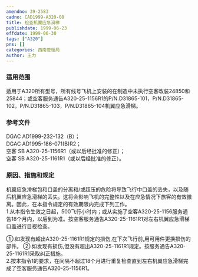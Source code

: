 ```yaml
---
amendno: 39-2583  
cadno: CAD1999-A320-08  
title: 检查机翼应急滑梯  
publishdate: 1999-06-23  
effdate: 1999-06-30  
tags: ["A320"]  
pns: []  
categories: 西南管理局  
author: 王力  
---
```

  
### 适用范围  
适用于A320所有型号，所有线号飞机上安装的在制造中未执行空客改装24850和25844；或空客服务通告A320-25-1156R1的P/N.D31865-101，P/N.D31865-102，P/N.D31865-103，P/N.D31865-104机翼应急滑梯。  
  
<!--more-->  
### 参考文件  
DGAC AD1999-232-132（B）；  
  DGAC AD1995-186-071(B)R2；  
空客 SB A320-25-1156R1（或以后经批准的修正）；  
空客 SB A320-25-1161R1（或以后经批准的修正）。  
  
### 原因、措施和规定  
机翼应急滑梯包和口盖的分离和/或超压的危险将导致飞行中口盖的丢失，以及随后机翼应急滑梯的丢失。这将会影响飞机的完整性以及在应急情况下旅客的有效撤离。因此，在本指令规定的有效期限内完成下列工作。  
1.从本指令生效之日起，500飞行小时内；或从实施了空客A320-25-1156服务通告18个月内，以后到为准。按空客服务通告A320-25-1161R1对左右机翼应急滑梯口盖进行目视检查。  
  
①.如发现有超出A320-25-1161R1规定的损伤,在下次飞行前,用可用件更换损伤的部件。 ②.如发现有损伤,但没有超出A320-25-1161R1规定。按服务通告A320-25-1161R1采取纠正措施。  
2.按本指令1的要求，在间隔不超过18个月进行重复检查直到左右机翼应急滑梯完成了空客服务通告A320-25-1156R1。  

